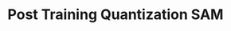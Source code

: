 ---
layout: category
taxonomy: Post Training Quantization SAM
title: Post Training Quantization SAM
permalink: "/Post_Training_Quantization_SAM/"
author_profile: false

header:
  overlay_image: /assets/images/post1.jpg
  overlay_filter: rgba(0,0,0,0.2)
  caption: "Photo credit: [**Unsplash**](https://unsplash.com)"
  actions:
    - label: "Github Repository"
      url: "https://github.com/miniharu22/Post-Training-Quantization-SAM"
---